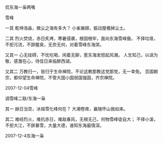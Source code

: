 侃东海一枭两嘴

雪峰


一其
乾坤浩淼，微尘之海有多大？
小雀展翅，振动屋檐掉尘土。

二其
烈火焚烧，赤日炙烤，寒暑侵袭，根固根牢，面向东海雪峰傲。
不择垃圾，不拒污流，不辞腥臭，无奈无何，对着雪峰东海哭。

又其一
心无挂碍，不忧吃喝，闲着无聊，惹东海发怒起风潮。
人生知己，以讽为敬，感激在心，待佳日来临醉西湖。

又其二
万教归一，皆归于生命禅院，不论这教那教这党那党，无一幸免。
百国朝宗，都仰望生命禅院，不管大国小国弱国强国，齐宗禅院。

2007-12-04雪峰



调雪峰二联/东海一枭

其一
赫日当空，冰熔雪化峰何在？
大潮卷席，襄陵怀山我如来。

其二
难经烈火，难抗赤日，难敌春风，无根无己，何物雪峰徒自大；
不择小溪，不拒大江，不辞暴雪，大量大德，谁知东海最情深。

2007-12-4东海一枭



